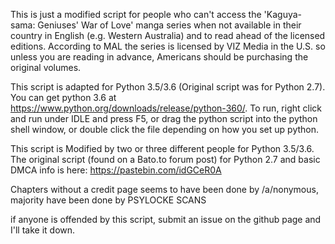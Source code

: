 This is just a modified script for people who can't access the 'Kaguya-sama: Geniuses' War of Love' manga series when not available in their country in English (e.g. Western Australia) and to read ahead of the licensed editions. According to MAL the series is licensed by VIZ Media in the U.S. so unless you are reading in advance, Americans should be purchasing the original volumes.


This script is adapted for Python 3.5/3.6 (Original script was for Python 2.7). You can get python 3.6 at https://www.python.org/downloads/release/python-360/. To run, right click and run under IDLE and press F5, or drag the python script into the python shell window, or double click the file depending on how you set up python.


This script is Modified by two or three different people for Python 3.5/3.6. The original script (found on a Bato.to forum post) for Python 2.7 and basic DMCA info is here:
https://pastebin.com/idGCeR0A

Chapters without a credit page seems to have been done by /a/nonymous, majority have been done by PSYLOCKE SCANS

if anyone is offended by this script, submit an issue on the github page and I'll take it down.
